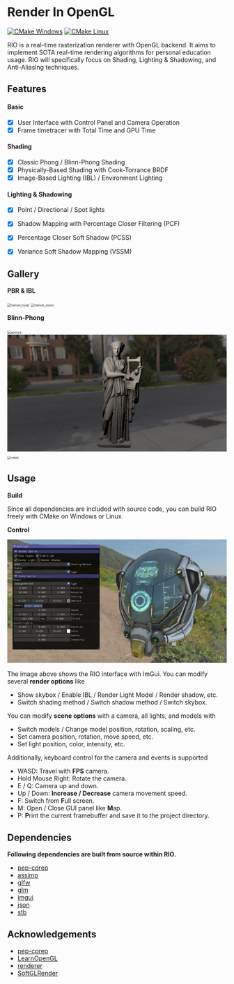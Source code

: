 # Render In OpenGL

[![CMake Windows](https://github.com/LanFear-Li/RIO/actions/workflows/cmake_windows.yml/badge.svg)](https://github.com/LanFear-Li/RIO/actions/workflows/cmake_windows.yml)
[![CMake Linux](https://github.com/LanFear-Li/RIO/actions/workflows/cmake_linux.yml/badge.svg)](https://github.com/LanFear-Li/RIO/actions/workflows/cmake_linux.yml)

RIO is a real-time rasterization renderer with OpenGL backend. It aims to implement SOTA real-time rendering algorithms for personal education usage. RIO will specifically focus on Shading, Lighting & Shadowing, and Anti-Aliasing techniques.

## Features

#### Basic

- [x] User Interface with Control Panel and Camera Operation
- [x] Frame timetracer with Total Time and GPU Time

#### Shading

- [x] Classic Phong / Blinn-Phong Shading
- [x] Physically-Based Shading with Cook-Torrance BRDF
- [x] Image-Based Lighting (IBL) / Environment Lighting

#### Lighting & Shadowing

- [x] Point / Directional / Spot lights
- [x] Shadow Mapping with Percentage Closer Filtering (PCF)
- [x] Percentage Closer Soft Shadow (PCSS)
- [x] Variance Soft Shadow Mapping (VSSM)


## Gallery

**PBR & IBL**

<img src="screenshot\pbr\helmet_hotel.png" alt="helmet_hotel" style="zoom:50%;" />

<img src="screenshot\pbr\helmet_street.png" alt="helmet_street" style="zoom:50%;" />

**Blinn-Phong**

<img src="screenshot\blinn-phong\sponza.png" alt="sponza" style="zoom: 50%;" />

<img src="screenshot\blinn-phong\erato.png" alt="erato" style="zoom:50%;" />

<img src="screenshot\blinn-phong\robot.png" alt="robot" style="zoom:50%;" />

## Usage

**Build**

Since all dependencies are included with source code, you can build RIO freely with CMake on Windows or Linux.

**Control**

<img src="screenshot\rio_interface.png" alt="rio_interface"  />

The image above shows the RIO interface with ImGui. You can modify several **render options** like

- Show skybox / Enable IBL / Render Light Model / Render shadow, etc.
- Switch shading method / Switch shadow method / Switch skybox.

You can modify **scene options** with a camera, all lights, and models with

- Switch models / Change model position, rotation, scaling, etc.
- Set camera position, rotation, move speed, etc.
- Set light position, color, intensity, etc.

Additionally, keyboard control for the camera and events is supported

- WASD: Travel with **FPS** camera.
- Hold Mouse Right: Rotate the camera.
- E / Q: Camera up and down.
- Up / Down: **Increase / Decrease** camera movement speed.
- F: Switch from **F**ull screen.
- M: Open / Close GUI panel like **M**ap.
- P: **P**rint the current framebuffer and save it to the project directory.

## Dependencies

**Following dependencies are built from source within RIO.**

- [pep-cprep](https://github.com/PepcyCh/pep-cprep)
- [assimp](https://github.com/assimp/assimp)
- [glfw](https://github.com/glfw/glfw)
- [glm](https://github.com/g-truc/glm)
- [imgui](https://github.com/ocornut/imgui)
- [json](https://github.com/nlohmann/json)
- [stb](https://github.com/nothings/stb)

## Acknowledgements

- [pep-cprep](https://github.com/PepcyCh/pep-cprep)
- [LearnOpenGL](https://learnopengl.com)
- [renderer](https://github.com/zauonlok/renderer)
- [SoftGLRender](https://github.com/keith2018/SoftGLRender)

